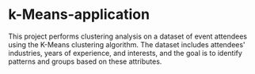 # k-Means-application
This project performs clustering analysis on a dataset of event attendees using the K-Means clustering algorithm. The dataset includes attendees' industries, years of experience, and interests, and the goal is to identify patterns and groups based on these attributes.
